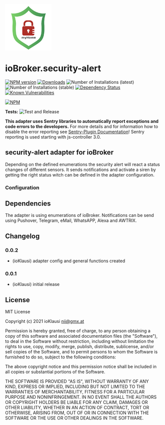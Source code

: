 ![Logo](admin/security-alert.png)
# ioBroker.security-alert

[![NPM version](http://img.shields.io/npm/v/iobroker.security-alert.svg)](https://www.npmjs.com/package/iobroker.security-alert)
[![Downloads](https://img.shields.io/npm/dm/iobroker.security-alert.svg)](https://www.npmjs.com/package/iobroker.security-alert)
![Number of Installations (latest)](http://iobroker.live/badges/security-alert-installed.svg)
![Number of Installations (stable)](http://iobroker.live/badges/security-alert-stable.svg)
[![Dependency Status](https://img.shields.io/david/Homemade-Disaster/iobroker.security-alert.svg)](https://david-dm.org/Homemade-Disaster/iobroker.security-alert)
[![Known Vulnerabilities](https://snyk.io/test/github/Homemade-Disaster/ioBroker.security-alert/badge.svg)](https://snyk.io/test/github/Homemade-Disaster/ioBroker.security-alert)

[![NPM](https://nodei.co/npm/iobroker.security-alert.png?downloads=true)](https://nodei.co/npm/iobroker.security-alert/)

**Tests:** ![Test and Release](https://github.com/Homemade-Disaster/ioBroker.security-alert/workflows/Test%20and%20Release/badge.svg)

**This adapter uses Sentry libraries to automatically report exceptions and code errors to the developers.** For more details and for information how to disable the error reporting see [Sentry-Plugin Documentation](https://github.com/ioBroker/plugin-sentry#plugin-sentry)! Sentry reporting is used starting with js-controller 3.0.

## security-alert adapter for ioBroker

Depending on the defined enumerations the security alert will react a status changes of different sensors. It sends notifications and activate a siren by getting the right status witch can be defined in the adapter configuration.

### Configuration


## Dependencies
The adapter is using enumerations of ioBroker. Notifications can be send using Pushover, Telegram, eMail, WhatsAPP, Alexa and AWTRIX.

## Changelog

### 0.0.2
* (ioKlausi) adapter config and general functions created

### 0.0.1
* (ioKlausi) initial release

## License
MIT License

Copyright (c) 2021 ioKlausi <nii@gmx.at>

Permission is hereby granted, free of charge, to any person obtaining a copy
of this software and associated documentation files (the "Software"), to deal
in the Software without restriction, including without limitation the rights
to use, copy, modify, merge, publish, distribute, sublicense, and/or sell
copies of the Software, and to permit persons to whom the Software is
furnished to do so, subject to the following conditions:

The above copyright notice and this permission notice shall be included in all
copies or substantial portions of the Software.

THE SOFTWARE IS PROVIDED "AS IS", WITHOUT WARRANTY OF ANY KIND, EXPRESS OR
IMPLIED, INCLUDING BUT NOT LIMITED TO THE WARRANTIES OF MERCHANTABILITY,
FITNESS FOR A PARTICULAR PURPOSE AND NONINFRINGEMENT. IN NO EVENT SHALL THE
AUTHORS OR COPYRIGHT HOLDERS BE LIABLE FOR ANY CLAIM, DAMAGES OR OTHER
LIABILITY, WHETHER IN AN ACTION OF CONTRACT, TORT OR OTHERWISE, ARISING FROM,
OUT OF OR IN CONNECTION WITH THE SOFTWARE OR THE USE OR OTHER DEALINGS IN THE
SOFTWARE.
